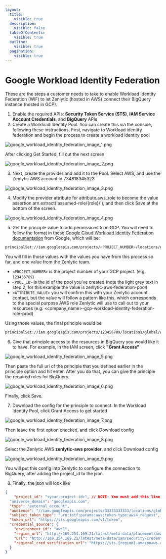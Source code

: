 ```yaml
---
layout:
  title:
    visible: true
  description:
    visible: false
  tableOfContents:
    visible: true
  outline:
    visible: true
  pagination:
    visible: true
---
```


# Google Workload Identity Federation

These are the steps a customer needs to take to enable Workload Identity Federation (WIF) to let Zenlytic (hosted in AWS) connect their BigQuery instance (hosted in GCP).

1. Enable the required APIs: **Security Token Service (STS)**, **IAM Service Account Credentials**, and **BigQuery** APIs
2. Create a Workload Identity Pool. You can create this via the console, following these instructions. First, navigate to Workload identity federation and begin the process to create a workload identity pool

![google\_workload\_identity\_federation\_image\_1.png](../assets/8_authentication/google_workload_identity_federation_image_1.png)

After clicking Get Started, fill out the next screen

![google\_workload\_identity\_federation\_image\_2.png](../assets/8_authentication/google_workload_identity_federation_image_2.png)

3. Next, create the provider and add it to the Pool. Select AWS, and use the Zenlytic AWS account id 734818345323

![google\_workload\_identity\_federation\_image\_3.png](../assets/8_authentication/google_workload_identity_federation_image_3.png)

4. Modify the provider attribute for attribute.aws\_role to become the value assertion.arn.extract('assumed-role/{role}/'), and then click Save at the bottom of the screen.

![google\_workload\_identity\_federation\_image\_4.png](../assets/8_authentication/google_workload_identity_federation_image_4.png)

5. Get the principle value to add permissions to in GCP. You will need to follow the format in these [Google Cloud Workload Identity Federation documentation](https://cloud.google.com/iam/docs/workload-identity-federation?_gl=1*1a70t2e*_ga*MTA2MzMwNDkwMS4xNzQ4NTMzOTU2*_ga_WH2QY8WWF5*czE3NDg1MzM5NTYkbzEkZzEkdDE3NDg1Mzg1NTEkajQ1JGwwJGgw#impersonation) from Google, which will be:

```bash
principalSet://iam.googleapis.com/projects/<PROJECT_NUMBER>/locations/global/workloadIdentityPools/<POOL_ID>/attribute.aws_role/<ATTRIBUTE_VALUE>
```

You will fill in those values with the values you have from this process so far, and one value from the Zenlytic team.

* `<PROJECT_NUMBER>` is the project number of your GCP project. (e.g. `123456789`)
* `<POOL_ID>` is the id of the pool you've created (note the light grey text in step 2, for this example the value is zenlytic-aws-federation-pool)
* `<ATTRIBUTE_VALUE>` you will confirm this with your Zenlytic account contact, but the value will follow a pattern like this, which corresponds to the special purpose AWS role Zenlytic will use to call out to your resources (e.g. \<company\_name>-gcp-workload-identity-federation-role-prod)

Using those values, the final principle would be

```bash
principalSet://iam.googleapis.com/projects/123456789/locations/global/workloadIdentityPools/zenlytic-aws-federation-pool/attribute.aws_role/mycompany-gcp-workload-identity-federation-role-prod
```

6. Give that principle access to the resources in BigQuery you would like it to have. For example, in the IAM screen, click **"Grant Access"**

![google\_workload\_identity\_federation\_image\_5.png](../assets/8_authentication/google_workload_identity_federation_image_5.png)

Then paste the full url of the principle that you defined earlier in the principle option and hit enter. After you do that, you can give the principle the required roles for BigQuery.

![google\_workload\_identity\_federation\_image\_6.png](../assets/8_authenticationon/google_workload_identity_federation_image_6.png)

Finally, click Save.

7. Download the config for the principle to connect. In the Workload Identity Pool, click Grant Access to get started

![google\_workload\_identity\_federation\_image\_7.png](../assets/8_authentication/google_workload_identity_federation_image_7.png)

Then leave the first option checked, and click Download config

![google\_workload\_identity\_federation\_image\_8.png](../assets/8_authentication/google_workload_identity_federation_image_8.png)

Select the Zenlytic AWS **zenlytic-aws provider**, and click Download config

![google\_workload\_identity\_federation\_image\_9.png](../assets/8_authentication/google_workload_identity_federation_image_9.png)

You will put this config into Zenlytic to configure the connection to BigQuery, after adding the project\_id to the json.

8. Finally, the json will look like

```json
{
	"project_id": "<your-project-id>", // NOTE: You must add this line
  "universe_domain": "googleapis.com",
  "type": "external_account",
  "audience": "//iam.googleapis.com/projects/33333333333/locations/global/workloadIdentityPools/zenlytic-aws-federation-pool/providers/zenlytic-aws",
  "subject_token_type": "urn:ietf:params:aws:token-type:aws4_request",
  "token_url": "https://sts.googleapis.com/v1/token",
  "credential_source": {
    "environment_id": "aws1",
    "region_url": "http://169.254.169.21/latest/meta-data/placement/availability-zone",
    "url": "http://169.254.169.21/latest/meta-data/iam/security-credentials",
    "regional_cred_verification_url": "https://sts.{region}.amazonaws.com?Action=GetCallerIdentity&Version=2011-06-15"
  }
}
```
